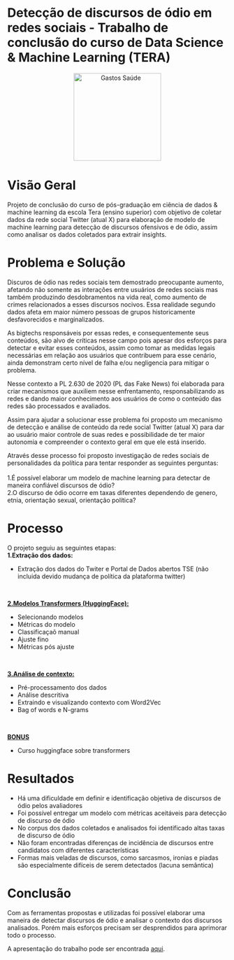 # Detecção de discursos de ódio em redes sociais - Trabalho de conclusão do curso de Data Science & Machine Learning (TERA)
<div align="center">
  <img src="https://huggingface.co/front/assets/huggingface_logo-noborder.svg" alt="Gastos Saúde" width="200" />
</div>

# Visão Geral
Projeto de conclusão do curso de pós-graduação em ciência de dados & machine learning da escola Tera (ensino superior) com objetivo de coletar dados da rede social Twitter 
(atual X) para elaboração de modelo de machine learning para detecção de discursos ofensivos e de ódio, assim como analisar os dados coletados para extrair insights.

# Problema e Solução
Discuros de ódio nas redes sociais tem demostrado preocupante aumento, afetando não somente as interações entre usuários de redes sociais mas também produzindo desdobramentos 
na vida real, como aumento de crimes relacionados a esses discursos nocivos. Essa realidade segundo dados afeta em maior número pessoas de grupos historicamente desfavorecidos 
e marginalizados.

As bigtechs responsáveis por essas redes, e consequentemente seus conteúdos, são alvo de críticas nesse campo pois apesar dos esforços para detectar e evitar esses conteúdos, 
assim como tomar as medidas legais necessárias em relação aos usuários que contribuem para esse cenário, ainda demonstram certo nível de falha e/ou negligencia para mitigar o 
problema.  

Nesse contexto a PL 2.630 de 2020 (PL das Fake News) foi elaborada para criar mecanismos que auxiliem nesse enfrentamento, responsabilizando as redes e dando maior conhecimento aos usuários de 
como o conteúdo das redes são processados e avaliados.

Assim para ajudar a solucionar esse problema foi proposto um mecanismo de detecção e análise de conteúdo da rede social Twitter (atual X) para dar ao usuário maior controle de 
suas redes e possibilidade de ter maior autonomia e compreender o contexto geral em que ele está inserido.

Através desse processo foi proposto investigação de redes sociais de personalidades da política para tentar responder as seguintes perguntas:<br>
<br>
1.É possível elaborar um modelo de machine learning para detectar de maneira confiável discursos de ódio?<br>
2.O discurso de ódio ocorre em taxas diferentes dependendo de genero, etnia, orientação sexual, orientação política?<br>

# Processo
O projeto seguiu as seguintes etapas:<br>
__1.Extração dos dados:__<br>
  - Extração dos dados do Twiter e Portal de Dados abertos TSE (não incluida devido mudança de política da plataforma twitter)<br>
  <br>
  
[__2.Modelos Transformers (HuggingFace):__<br>](https://github.com/Bruno-Donato/projeto_tera/blob/main/teste_huggingface.ipynb)
  - Selecionando modelos<br>
  - Métricas do modelo<br>
  - Classificaçaõ manual<br>
  - Ajuste fino<br>
  - Métricas pós ajuste<br>
  <br>
  
[__3.Análise de contexto:__<br>](https://github.com/Bruno-Donato/projeto_tera/blob/main/analise_contexto.ipynb)
  - Pré-processamento dos dados<br>
  - Análise descritiva<br>
  - Extraindo e visualizando contexto com Word2Vec<br>
  - Bag of words e N-grams<br>
  <br>

[__BONUS__<br>](https://github.com/Bruno-Donato/projeto_tera/blob/main/curso_hugging_face.ipynb)
  - Curso huggingface sobre transformers

# Resultados
- Há uma dificuldade em definir e identificação objetiva de discursos de ódio pelos avaliadores
- Foi possível entregar um modelo com métricas aceitáveis para detecção de discurso de ódio
- No corpus dos dados coletados e analisados foi identificado altas taxas de discurso de ódio
- Não foram encontradas diferenças de incidência de discursos entre candidatos com diferentes características
- Formas mais veladas de discursos, como sarcasmos, ironias e piadas são especialmente difíceis de serem detectados (lacuna semântica)

# Conclusão
Com as ferramentas propostas e utilizadas foi possível elaborar uma maneira de detectar discursos de ódio e analisar o contexto dos discursos analisados. Porém mais esforços precisam ser desprendidos para aprimorar todo o processo.

A apresentação do trabalho pode ser encontrada [aqui](https://github.com/Bruno-Donato/projeto_tera/blob/main/data/TERA%20-%20Apresenta%C3%A7%C3%A3o.pdf).
